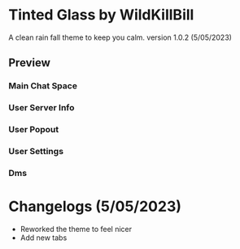 # Tinted Glass by WildKillBill
A clean rain fall theme to keep you calm.
version 1.0.2 (5/05/2023)
<hv>
## Preview

### Main Chat Space


### User Server Info
  
  
### User Popout
  
  
### User Settings
  
  
### Dms
  
  
  
<hv>

# Changelogs (5/05/2023)
* Reworked the theme to feel nicer
* Add new tabs
